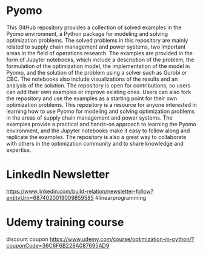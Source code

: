 # Pyomo

This GitHub repository provides a collection of solved examples in the Pyomo environment, a Python package for modeling and solving optimization problems. The solved problems in this repository are mainly related to supply chain management and power systems, two important areas in the field of operations research.
The examples are provided in the form of Jupyter notebooks, which include a description of the problem, the formulation of the optimization model, the implementation of the model in Pyomo, and the solution of the problem using a solver such as Gurobi or CBC. The notebooks also include visualizations of the results and an analysis of the solution.
The repository is open for contributions, so users can add their own examples or improve existing ones. Users can also fork the repository and use the examples as a starting point for their own optimization problems.
This repository is a resource for anyone interested in learning how to use Pyomo for modeling and solving optimization problems in the areas of supply chain management and power systems. The examples provide a practical and hands-on approach to learning the Pyomo environment, and the Jupyter notebooks make it easy to follow along and replicate the examples. The repository is also a great way to collaborate with others in the optimization community and to share knowledge and expertise.


# LinkedIn Newsletter 

https://www.linkedin.com/build-relation/newsletter-follow?entityUrn=6874020019009859585 
#linearprogramming

# Udemy training course
discount coupon https://www.udemy.com/course/optimization-in-python/?couponCode=36C6F6B228A087695AD9
